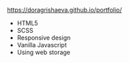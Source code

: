 https://doragrishaeva.github.io/portfolio/

* HTML5
* SCSS
* Responsive design
* Vanilla Javascript
* Using web storage
